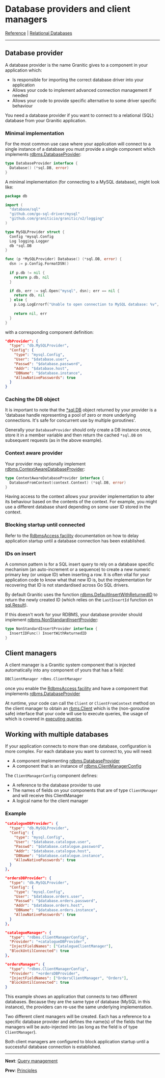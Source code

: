# Database providers and client managers

[Reference](README.md) | [Relational Databases](db-index.md)

---

## Database provider

A database provider is the name Granitic gives to a component in your application which:

  * Is responsible for importing the correct database driver into your application
  * Allows your code to implement advanced connection management if needed
  * Allows your code to provide specific alternative to some driver specific behaviour
  
You need a database provider if you want to connect to a relational (SQL) database from your Granitic application.
  
### Minimal implementation

For the most common use case where your application will connect to a single instance of a database 
you must provide a single component which implements [rdbms.DatabaseProvider](https://godoc.org/github.com/graniticio/granitic/v2/rdbms#DatabaseProvider):

```go
type DatabaseProvider interface {
  Database() (*sql.DB, error)
}
```
 
A minimal implementation (for connecting to a MySQL database), might look like:

```go
package db

import (
  "database/sql"
  "github.com/go-sql-driver/mysql"
  "github.com/graniticio/granitic/v2/logging"
)

type MySQLProvider struct {
  Config *mysql.Config
  Log logging.Logger
  db *sql.DB
}

func (p *MySQLProvider) Database() (*sql.DB, error) {
  dsn := p.Config.FormatDSN()
  
  if p.db != nil {
    return p.db, nil 
  }

  if db, err := sql.Open("mysql", dsn); err == nil {
    return db, nil
  } else {
    p.Log.LogErrorf("Unable to open connection to MySQL database: %v", err)
    
    return nil, err
  }
}
```

with a corresponding component definition:

```json
"dbProvider": {
  "type": "db.MySQLProvider",
  "Config": {
    "type": "mysql.Config",
    "User": "$database.user",
    "Passwd": "$database.password",
    "Addr": "$database.host",
    "DBName": "$database.instance",
    "AllowNativePasswords": true
  }
} 
```

### Caching the DB object

It is important to note that the [*sql.DB](https://golang.org/pkg/database/sql/#DB) object returned by your provider is a 
'database handle representing a  pool of zero or more underlying connections. It's safe for concurrent use by multiple goroutines'.

Generally your `DatabaseProvider` should only create a DB instance once, store it in a member variable and then
return the cached `*sql.DB` on subsequent requests (as in the above example).

### Context aware provider

Your provider may optionally implement [rdbms.ContextAwareDatabaseProvider](https://godoc.org/github.com/graniticio/granitic/v2/rdbms#ContextAwareDatabaseProvider):

```go
type ContextAwareDatabaseProvider interface {
  DatabaseFromContext(context.Context) (*sql.DB, error)
}
```

Having access to the context allows your provider implementation to alter its behaviour based on the contents of the 
context. For example, you might use a different database shard
depending on some user ID stored in the context.

### Blocking startup until connected

Refer to the [RdbmsAccess facility](fac-rdbms.md) documentation on how to delay application startup until a database connection 
has been established.

### IDs on insert

A common pattern is for a SQL insert query to rely on a database specific mechanism (an auto-increment or a sequence)
to create a new numeric primary key (or unique ID) when inserting a row. It is often vital for your application code to know
what that new ID is, but the implementation for recovering that ID is not standardised across Go SQL drivers.

By default Granitic uses the function [rdbms.DefaultInsertWithReturnedID](https://godoc.org/github.com/graniticio/granitic/v2/rdbms#DefaultInsertWithReturnedID)
to return the newly created ID (which relies on the `LastInsertId` function on [sql.Result](https://golang.org/pkg/database/sql/#Result`)).

If this doesn't work for your RDBMS, your database provider should implement [rdbms.NonStandardInsertProvider](https://godoc.org/github.com/graniticio/granitic/v2/rdbms#NonStandardInsertProvider):

```go
type NonStandardInsertProvider interface {
  InsertIDFunc() InsertWithReturnedID
}
```

## Client managers

A client manager is a Granitic system component that is injected automatically into any component of yours that has a field:

```go
DBClientManager rdbms.ClientManager
``` 

once you enable the [RdbmsAccess facility](fac-rdbms.md) and have a component that implements 
[rdbms.DatabaseProvider](https://godoc.org/github.com/graniticio/granitic/v2/rdbms#DatabaseProvider)

At runtime, your code can call the `Client` or `ClientFromContext` method on the client manager to obtain an
[rbms.Client](https://godoc.org/github.com/graniticio/granitic/v2/rdbms#Client) which is the (non-goroutine safe)
interface that your code will use to execute queries, the usage of which is covered in [executing queries](db-query.md).

## Working with multiple databases

If your application connects to more than one database, configuration is more complex. For each database you want to 
connect to, you will need:

 * A component implementing [rdbms.DatabaseProvider](https://godoc.org/github.com/graniticio/granitic/v2/rdbms#DatabaseProvider)
 * A component that is an instance of [rdbms.ClientManagerConfig](https://godoc.org/github.com/graniticio/granitic/v2/rdbms#ClientManagerConfig)

The `ClientManagerConfig` component defines:

 * A reference to the database provider to use
 * The names of fields on your components that are of type `ClientManager` and will receive this ClientManager
 * A logical name for the client manager
 
### Example

```json
"catalogueDBProvider": {
  "type": "db.MySQLProvider",
  "Config": {
    "type": "mysql.Config",
    "User": "$database.catalogue.user",
    "Passwd": "$database.catalogue.password",
    "Addr": "$database.catalogue.host",
    "DBName": "$database.catalogue.instance",
    "AllowNativePasswords": true
  }
}, 

"ordersDBProvider": {
  "type": "db.MySQLProvider",
  "Config": {
    "type": "mysql.Config",
    "User": "$database.orders.user",
    "Passwd": "$database.orders.password",
    "Addr": "$database.orders.host",
    "DBName": "$database.orders.instance",
    "AllowNativePasswords": true
  }
}, 

"catalogueManager": {
  "type": "rdbms.ClientManagerConfig",
  "Provider": "+catalogueDBProvider",
  "InjectFieldNames": ["CatalogueClientManager"],
  "BlockUntilConnected": true
},

"ordersManager": {
  "type": "rdbms.ClientManagerConfig",
  "Provider": "+ordersDBProvider",
  "InjectFieldNames": ["OrdersClientManager", "Orders"],
  "BlockUntilConnected": true
}
``` 

This example shows an application that connects to two different databases. Because they are the same type of database
(MySQL in this instance), the providers can re-use the same underlying implementation.

Two different client managers will be created. Each has a reference to a specific database provider and defines the name(s)
of the fields that the managers will be auto-injected into (as long as the field is of type `ClientManager`).

Both client managers are configured to block application startup until a successful database connection is established.




---
**Next**: [Query management](db-query.md)

**Prev**: [Principles](db-principles.md)